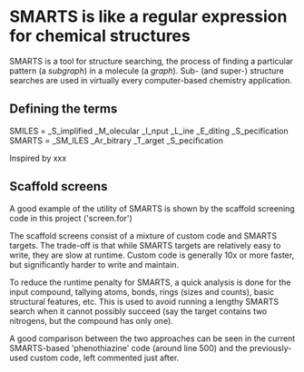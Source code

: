 # SMARTS is like a regular expression for chemical structures

SMARTS is a tool for structure searching, the process of finding a particular pattern
(a *subgraph*) in a molecule (a *graph*). Sub- (and super-) structure searches are
used in virtually every computer-based chemistry application.

## Defining the terms

SMILES = _S_implified _M_olecular _I_nput _L_ine _E_diting _S_pecification
SMARTS = _SM_ILES _Ar_bitrary _T_arget _S_pecification 

Inspired by xxx

## Scaffold screens

A good example of the utility of SMARTS is shown by the scaffold screening code in this 
project ('screen.for')

The scaffold screens consist of a mixture of custom code and SMARTS targets. The trade-off
is that while SMARTS targets are relatively easy to write, they are slow at runtime. Custom
code is generally 10x or more faster, but significantly harder to write and maintain.

To reduce the runtime penalty for SMARTS, a quick analysis is done for the input compound,
tallying atoms, bonds, rings (sizes and counts), basic structural features, etc.  This is
used to avoid running a lengthy SMARTS search when it cannot possibly succeed (say the target
contains two nitrogens, but the compound has only one).

A good comparison between the two approaches can be seen in the current SMARTS-based
'phenothiazine' code (around line 500) and the previously-used custom code, left commented
just after.
